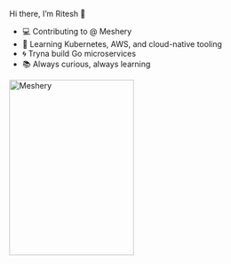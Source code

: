 Hi there, I’m Ritesh 👋

- 💻 Contributing to @ Meshery
- 🚀 Learning Kubernetes, AWS, and cloud-native tooling
- 🌀 Tryna build Go microservices 
- 📚 Always curious, always learning

 <a href= "https://cloud.layer5.io/user/bf6a3e39-503c-4f58-b244-e5243cfb7cd5?tab=badges&badge=meshery" >
    <img width="224px" height="317px" src = "https://badges.layer5.io/assets/badges/meshery/meshery.png" alt = "Meshery" />
</a >
